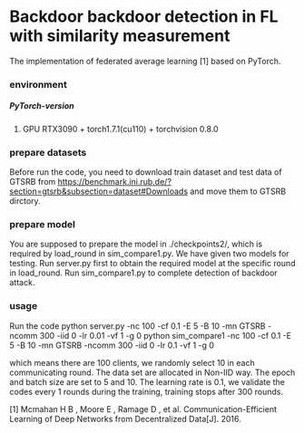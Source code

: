 # Backdoor backdoor detection in FL with similarity measurement

The implementation of federated average learning [1]  based on  PyTorch.



### environment

##### PyTorch-version
1. GPU RTX3090 + torch1.7.1(cu110) + torchvision 0.8.0

### prepare datasets
Before run the code, you need to download train dataset and test data of GTSRB from https://benchmark.ini.rub.de/?section=gtsrb&subsection=dataset#Downloads
and move them to GTSRB dirctory.

### prepare model

You are supposed to prepare the model in ./checkpoints2/,
which is required by load_round in sim_compare1.py. We have given two models for testing.
Run server.py first to obtain the required model at the specific round in load_round.
Run sim_compare1.py to complete detection of backdoor attack. 


### usage

Run the code
python server.py -nc 100 -cf 0.1 -E 5 -B 10 -mn GTSRB  -ncomm 300 -iid 0 -lr 0.01 -vf 1 -g 0
python sim_compare1 -nc 100 -cf 0.1 -E 5 -B 10 -mn GTSRB -ncomm 300 -iid 0 -lr 0.1 -vf 1 -g 0

which means there are 100 clients, we randomly select 10 in each communicating round.  The data set are allocated in Non-IID way.  The epoch and batch size are set to 5 and 10. The learning rate is 0.1, we validate the codes every 1 rounds during the training, training stops after 300 rounds.  



[1] Mcmahan H B , Moore E , Ramage D , et al. Communication-Efficient Learning of Deep Networks from Decentralized Data[J]. 2016.